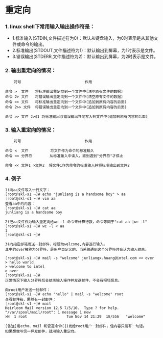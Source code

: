 # 重定向

### 1. linux shell下常用输入输出操作符是：

- 1.标准输入(STDIN,文件描述符为0)：默认从键盘输入，为0时表示是从其他文件或命令的输出。
- 2.标准输出(STDOUT,文件描述符为1)：默认输出到屏幕，为1时表示是文件。
- 3.错误输出(STDERR,文件描述符为2)：默认输出到屏幕，为2时表示是文件。

### 2. 输出重定向的情况：

	    符号                             作用

	命令 >  文件   将标准输出重定向到一个文件中(清空原有文件的数据)
	命令 2> 文件   将错误输出重定向到一个文件中(清空原有文件的数据)
	命令 >> 文件   将标准输出重定向到一个文件中(追加到原有内容的后面)
	命令 2>> 文件  将错误输出重定向到一个文件中(追加到原有内容的后面)
	
	命令 >> 文件 2>$1 将标准输出与错误输出共同写入到文件中(追加到原有内容的后面)

### 3. 输入重定向的情况：

	    符号                             作用

	命令 <  文件          将文件作为命令的标准输入
	命令 << 分界符        从标准输入中读入，直到遇到"分界符"才停止
	
	命令 << 文件1 >文件2  将文件1作为命令的标准输入并将标准输出到文件2

### 4. 例子

	1)向aa文件写入一行文字：
	[root@skl-s1 ~]# echo "junliang is a handsome boy" > aa
	[root@skl-s1 ~]# vim aa
	查看aa中的内容：
	[root@skl-s1 ~]# cat aa
	junliang is a handsome boy

	2)把aa文件作为输入重定向给wc -l 命令来计算行数，命令等同于"cat aa |wc -l"
	[root@skl-s1 ~]# wc -l < aa
	1
	[root@skl-s1 ~]#

	3)向指定邮箱发送一封邮件，标题为welcome,内容逐行输入。
	其中的over被称为分界符，是用户自定义的，当系统遇到这个分界符时会认为输入结束。
	
	[root@skl-s1 ~]# mail -s "welcome" junliangx.huang@intel.com << over
	> hello world
	> welcome to intel
	> over
	[root@skl-s1 ~]#
	正常情况下输入分界符后会结束输入操作并发送邮件，不会有报错信息。
	
	向root用户发送一封邮件：
	[root@skl-s1 ~]# echo "hello" | mail -s "welcome" root
	查看邮件箱，果然有一封邮件：
	[root@skl-s1 ~]# mail
	Heirloom Mail version 12.5 7/5/10.  Type ? for help.
	"/var/spool/mail/root": 1 message 1 new
	>N  1 root                  Tue Nov 14 21:29  18/556   "welcome"
	
	[备注]用echo、mail 和管道命令(|)发给root用户一封邮件，但内容只能有一句话。  
	如果想像写信一样发邮件，就用输入重定向。